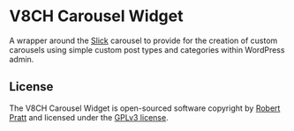 # V8CH Carousel Widget

A wrapper around the [Slick](http://kenwheeler.github.io/slick/) carousel to provide for the creation of custom carousels using simple custom post types and categories within WordPress admin.

## License

The V8CH Carousel Widget is open-sourced software copyright by [Robert Pratt](mailto:bpong@v8ch.com) and licensed under the [GPLv3 license](https://opensource.org/licenses/GPL-3.0).